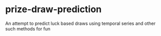 # prize-draw-prediction
An attempt to predict luck based draws using temporal series and other such methods for fun
